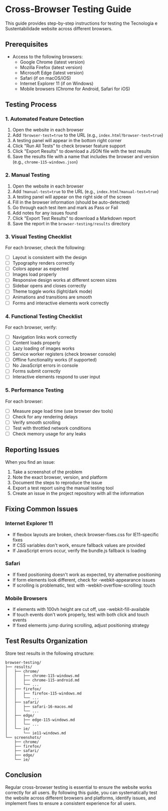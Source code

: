 # Cross-Browser Testing Guide

This guide provides step-by-step instructions for testing the Tecnologia e Sustentabilidade website across different browsers.

## Prerequisites

- Access to the following browsers:
  - Google Chrome (latest version)
  - Mozilla Firefox (latest version)
  - Microsoft Edge (latest version)
  - Safari (if on macOS/iOS)
  - Internet Explorer 11 (if on Windows)
  - Mobile browsers (Chrome for Android, Safari for iOS)

## Testing Process

### 1. Automated Feature Detection

1. Open the website in each browser
2. Add `?browser-test=true` to the URL (e.g., `index.html?browser-test=true`)
3. A testing panel will appear in the bottom right corner
4. Click "Run All Tests" to check browser feature support
5. Click "Export Results" to download a JSON file with the test results
6. Save the results file with a name that includes the browser and version (e.g., `chrome-115-windows.json`)

### 2. Manual Testing

1. Open the website in each browser
2. Add `?manual-test=true` to the URL (e.g., `index.html?manual-test=true`)
3. A testing panel will appear on the right side of the screen
4. Fill in the browser information (should be auto-detected)
5. Go through each test item and mark as Pass or Fail
6. Add notes for any issues found
7. Click "Export Test Results" to download a Markdown report
8. Save the report in the `browser-testing/results` directory

### 3. Visual Testing Checklist

For each browser, check the following:

- [ ] Layout is consistent with the design
- [ ] Typography renders correctly
- [ ] Colors appear as expected
- [ ] Images load properly
- [ ] Responsive design works at different screen sizes
- [ ] Sidebar opens and closes correctly
- [ ] Theme toggle works (light/dark mode)
- [ ] Animations and transitions are smooth
- [ ] Forms and interactive elements work correctly

### 4. Functional Testing Checklist

For each browser, verify:

- [ ] Navigation links work correctly
- [ ] Content loads properly
- [ ] Lazy loading of images works
- [ ] Service worker registers (check browser console)
- [ ] Offline functionality works (if supported)
- [ ] No JavaScript errors in console
- [ ] Forms submit correctly
- [ ] Interactive elements respond to user input

### 5. Performance Testing

For each browser:

- [ ] Measure page load time (use browser dev tools)
- [ ] Check for any rendering delays
- [ ] Verify smooth scrolling
- [ ] Test with throttled network conditions
- [ ] Check memory usage for any leaks

## Reporting Issues

When you find an issue:

1. Take a screenshot of the problem
2. Note the exact browser, version, and platform
3. Document the steps to reproduce the issue
4. Export a test report using the manual testing tool
5. Create an issue in the project repository with all the information

## Fixing Common Issues

### Internet Explorer 11

- If flexbox layouts are broken, check browser-fixes.css for IE11-specific fixes
- If CSS variables don't work, ensure fallback values are provided
- If JavaScript errors occur, verify the bundle.js fallback is loading

### Safari

- If fixed positioning doesn't work as expected, try alternative positioning
- If form elements look different, check for -webkit-appearance issues
- If scrolling is problematic, test with -webkit-overflow-scrolling: touch

### Mobile Browsers

- If elements with 100vh height are cut off, use -webkit-fill-available
- If touch events don't work properly, test with both click and touch events
- If fixed elements jump during scrolling, adjust positioning strategy

## Test Results Organization

Store test results in the following structure:

```
browser-testing/
├── results/
│   ├── chrome/
│   │   ├── chrome-115-windows.md
│   │   ├── chrome-115-android.md
│   │   └── ...
│   ├── firefox/
│   │   ├── firefox-115-windows.md
│   │   └── ...
│   ├── safari/
│   │   ├── safari-16-macos.md
│   │   └── ...
│   ├── edge/
│   │   ├── edge-115-windows.md
│   │   └── ...
│   └── ie/
│       └── ie11-windows.md
└── screenshots/
    ├── chrome/
    ├── firefox/
    ├── safari/
    ├── edge/
    └── ie/
```

## Conclusion

Regular cross-browser testing is essential to ensure the website works correctly for all users. By following this guide, you can systematically test the website across different browsers and platforms, identify issues, and implement fixes to ensure a consistent experience for all users.
